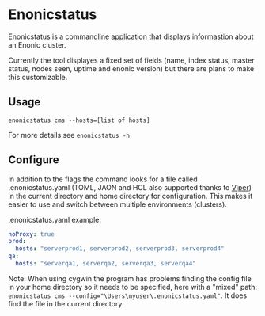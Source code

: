 Enonicstatus
============

Enonicstatus is a commandline application that displays informastion about
an Enonic cluster.

Currently the tool displayes a fixed set of fields (name, index status,
master status, nodes seen, uptime and enonic version) but there are plans
to make this customizable.


## Usage

`enonicstatus cms --hosts=[list of hosts]`

For more details see `enonicstatus -h`

## Configure

In addition to the flags the command looks for a file called .enonicstatus.yaml
(TOML, JAON and HCL also supported thanks to [Viper](https://github.com/spf13/viper)) in the current directory and home directory
for configuration. This makes it easier to use and switch between multiple
environments (clusters).

.enonicstatus.yaml example:
``` YAML
noProxy: true
prod:
  hosts: "serverprod1, serverprod2, serverprod3, serverprod4"
qa:
  hosts: "serverqa1, serverqa2, serverqa3, serverqa4"
```

Note: When using cygwin the program has problems finding the config file in
your home directory so it needs to be specified, here with a "mixed" path:
`enonicstatus cms --config="\Users\myuser\.enonicstatus.yaml"`. It does find the
file in the current directory.
